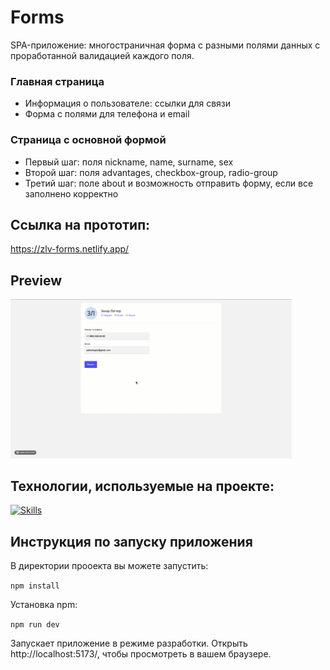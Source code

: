 # Forms
SPA-приложение: многостраничная форма с разными полями данных с проработанной валидацией каждого поля. 

### Главная страница
- Информация о пользователе: ссылки для связи
- Форма с полями для телефона и email 

### Страница с основной формой
- Первый шаг: поля nickname, name, surname, sex
- Второй шаг: поля advantages, checkbox-group, radio-group
- Третий шаг: поле about и возможность отправить форму, если все заполнено корректно

## Ссылка на прототип:
https://zlv-forms.netlify.app/

## Preview

<img src='./my-react-app/src/assets/forms.gif' width='450'>

## Технологии, используемые на проекте: 

[![Skills](https://skillicons.dev/icons?i=ts,react,redux,vite,scss)](https://skillicons.dev)


## Инструкция по запуску приложения
В директории прооекта вы можете запустить:

``` npm install ```

Установка npm:

``` npm run dev ```

Запускает приложение в режиме разработки.
Открыть http://localhost:5173/, чтобы просмотреть в вашем браузере.

